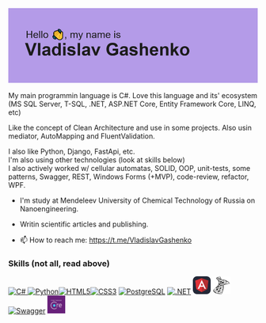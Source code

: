 <img src="header.png" alt="hello-banner">

My main programmin language is C#. Love this language and its' ecosystem (MS SQL Server, T-SQL, .NET, ASP.NET Core, Entity Framework Core, LINQ, etc)  

Like the concept of Clean Architecture and use in some projects. Also usin mediator, AutoMapping and FluentValidation.

I also like Python, Django, FastApi, etc.  
I'm also using other technologies (look at skills below)  
I also actively worked w/ cellular automatas, SOLID, OOP, unit-tests, some patterns, Swagger, REST, Windows Forms (+MVP), code-review, refactor, WPF.  
    
- I'm study at Mendeleev University of Chemical Technology of Russia on Nanoengineering.
- Writin scientific articles and publishing.

- 📫 How to reach me: https://t.me/VladislavGashenko  
  
### Skills (not all, read above)

<a href="https://docs.microsoft.com/en-us/dotnet/csharp/" target="_blank" rel="noreferrer"><img src="https://raw.githubusercontent.com/danielcranney/readme-generator/main/public/icons/skills/csharp-colored.svg" width="36" height="36" alt="C#" /> </a><a href="https://www.python.org/" target="_blank" rel="noreferrer"><img src="https://raw.githubusercontent.com/danielcranney/readme-generator/main/public/icons/skills/python-colored.svg" width="36" height="36" alt="Python" /></a><a href="https://developer.mozilla.org/en-US/docs/Glossary/HTML5" target="_blank" rel="noreferrer"><img src="https://raw.githubusercontent.com/danielcranney/readme-generator/main/public/icons/skills/html5-colored.svg" width="36" height="36" alt="HTML5" /></a><a href="https://www.w3.org/TR/CSS/#css" target="_blank" rel="noreferrer"><img src="https://raw.githubusercontent.com/danielcranney/readme-generator/main/public/icons/skills/css3-colored.svg" width="36" height="36" alt="CSS3" /></a> <a href="https://www.postgresql.org/" target="_blank" rel="noreferrer"><img src="https://raw.githubusercontent.com/danielcranney/readme-generator/main/public/icons/skills/postgresql-colored.svg" width="36" height="36" alt="PostgreSQL" /></a> <a href="https://dotnet.microsoft.com/en-us/" target="_blank" rel="noreferrer"><img src="https://raw.githubusercontent.com/danielcranney/readme-generator/main/public/icons/skills/dot-net-colored.svg" width="36" height="36" alt=".NET" /></a> <a href="https://angular.io" target="_blank" rel="noreferrer"><img src="https://raw.githubusercontent.com/tandpfun/skill-icons/main/icons/Angular-Dark.svg" width="36" height="36" alt="Angular" /></a> <a href="https://www.microsoft.com/en-us/sql-server/" target="_blank" rel="noreferrer"><img src="https://raw.githubusercontent.com/Workshape/tech-icons/master/icons/sql-server.svg" width="36" height="36" alt="Microsoft SQL Server and Transact-SQL" /></a> <a href="https://github.com/swagger-api" target="_blank" rel="noreferrer"><img src="https://gist.githubusercontent.com/itsrifat/7fdb3d7d2326bf5fdd06ab2b78608c1d/raw/00d8229cd9f5402b5e35e2ba3032c0d872c7aa57/swagger-icon.svg" width="36" height="36" alt="Swagger" /></a> <a href = "https://learn.microsoft.com/ru-ru/ef/" target="_blank" rel="noreferrer"><img src="https://github.com/ErikEJ/EntityFramework.SqlServerCompact/blob/master/Bitmap-MEDIUM_Entity-Framework-Core-Logo_2colors_Square_Boxed_RGB.png" width="36" height="36" alt="EF Core" /></a>
